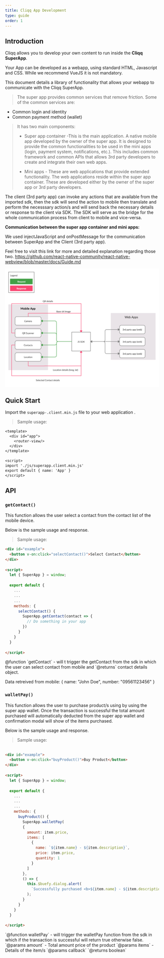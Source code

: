 ```yaml
---
title: Cliqq App Development
type: guide
order: 1
---
```


## Introduction

Cliqq allows you to develop your own content to run inside the **Cliqq SuperApp**.

Your App can be developed as a webapp, using standard HTML, Javascript and CSS. While we recommend VueJS it is not mandatory.

This document details a library of functionality that allows your webapp to communicate with the Cliqq SuperApp.

> The super app provides common services that remove friction. Some of the common services are:
  - Common login and identity
  - Common payment method (wallet)
>
> It has two main components:
>
> - Super app container -This is the main application. A native mobile app developed by the owner of the super app. It is designed to provide the common functionalities to be used in the mini apps (login, payment system, notifications, etc.). This includes common framework and common APIs that allows 3rd party developers to create and integrate their own web apps.
>
> - Mini apps - These are web applications that provide extended functionality. The web applications reside within the super app container. These are developed either by the owner of the super app or 3rd party developers.



  The client (3rd party app) can invoke any actions that are available from the imported sdk, then the sdk will send the action to mobile then translate and perform the necesssary action/s and will send back the necessary details or response to the client via SDK. The SDK will serve as the bridge for the whole communication process from client to mobile and vice-versa.



**Communication between the super app container and mini apps:**



<p class="tip">
  We used injectJavaScript and onPostMessage for the communication between SuperApp and the Client (3rd party app).

  Feel free to visit this link for more and detailed explanation regarding those two. https://github.com/react-native-community/react-native-webview/blob/master/docs/Guide.md



![](images/sdk-communication.png)
</p>


## Quick Start

Import the `superapp-.client.min.js` file to your web application .

> Sample usage:

```vue
<template>
  <div id="app">
    <router-view/>
  </div>
</template>

<script>
import './js/superapp.client.min.js'
export default { name: 'App' }
</script>
```
## API

### `getContact()`

  This function allows the user select a contact from the contact list of the mobile device.

  Below is the sample usage and response.

 > Sample usage:

```html
<div id="example">
  <button v-on:click="selectContact()">Select Contact</button>
</div>

<script>
  let { SuperApp } = window;

  export default {
    ...
    ...
    ...
    methods: {
      selectContact() {
        SuperApp.getContact(contact => {
          // Do something in your app
        })
      }
    }
  }

</script>

```

<p class="tip"> @function `getContact` - will t trigger the  getContact from the sdk
 in which the user can select contact from mobile and
`@returns` contact details object.

Data retreived from mobile:
{
  name: "John Doe",
  number: "09561123456"
}

</p>



### `walletPay()`

  This function allows the user to purchase product/s using by using the super app wallet. Once the transaction is successful the total amount purchased will automatically deducted from the super app wallet and confirmation modal will show of the items purchased.

  Below is the sample usage and response.

 > Sample usage:

```html

<div id="example">
  <button v-on:click="buyProduct()">Buy Product</button>
</div>

<script>
  let { SuperApp } = window;

  export default {
    ...
    ...
    ...
    methods: {
      buyProduct() {
        SuperApp.walletPay(
        {
          amount: item.price,
          items: [
            {
              name: `${item.name} - ${item.description}`,
              price: item.price,
              quantity: 1
            }
          ]
        },
        () => {
          this.$buefy.dialog.alert(
            `Successfully purchased <b>${item.name} - ${item.description}</b> to <b>+63${this.number}</b>`
          );
        }
      }
    }
  }

</script>
```

<p class="tip"> `@function walletPay` - will trigger the  walletPay function from the sdk
      in which if the transaction is successful will return true otherwise false.
      `@params amount` - Total amount price of the product
      `@params items` - Details of the item/s
      `@params callback`
      `@returns boolean`
</p>



